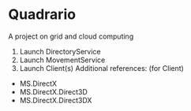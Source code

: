 # Quadrario
A project on grid and cloud computing

1. Launch DirectoryService
2. Launch MovementService
3. Launch Client(s)
Additional references:
(for Client)
- MS.DirectX
- MS.DirectX.Direct3D
- MS.DirectX.Direct3DX
